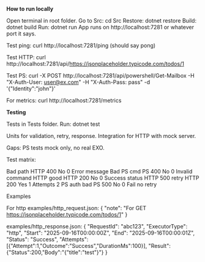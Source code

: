 **How to run locally**

Open terminal in root folder.
Go to Src: cd Src
Restore: dotnet restore
Build: dotnet build
Run: dotnet run
App runs on http://localhost:7281 or whatever port it says.

Test ping: curl http://localhost:7281/ping (should say pong)

Test HTTP: curl http://localhost:7281/api/https://jsonplaceholder.typicode.com/todos/1

Test PS: curl -X POST http://localhost:7281/api/powershell/Get-Mailbox -H "X-Auth-User: user@ex.com" -H "X-Auth-Pass: pass" -d '{"Identity":"john"}'

For metrics: curl http://localhost:7281/metrics


**Testing**

Tests in Tests folder. Run: dotnet test

Units for validation, retry, response. Integration for HTTP with mock server.

Gaps: PS tests mock only, no real EXO.

Test matrix:

Bad path HTTP 400 No 0 Error message Bad PS cmd PS 400 No 0 Invalid command HTTP good HTTP 200 No 0 Success status HTTP 500 retry HTTP 200 Yes 1 Attempts 2 PS auth bad PS 500 No 0 Fail no retry

Examples

For http examples/http_request.json: { "note": "For GET https://jsonplaceholder.typicode.com/todos/1" }


examples/http_response.json: { "RequestId": "abc123", "ExecutorType": "http", "Start": "2025-09-16T00:00:00Z", "End": "2025-09-16T00:00:01Z", "Status": "Success", "Attempts": [{"Attempt":1,"Outcome":"Success","DurationMs":100}], "Result": {"Status":200,"Body":"{"title":"test"}"} }
